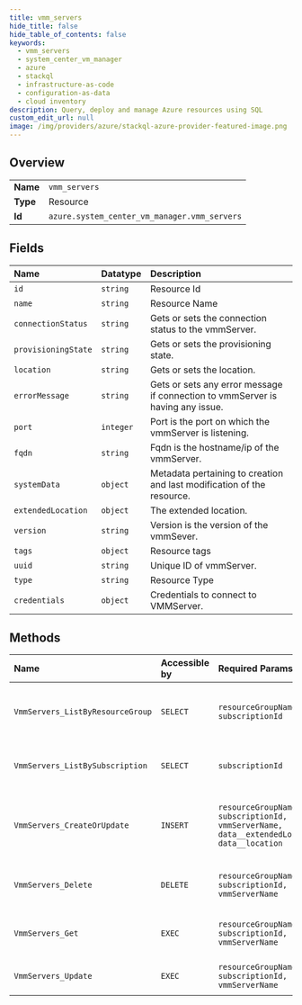 ```yaml
---
title: vmm_servers
hide_title: false
hide_table_of_contents: false
keywords:
  - vmm_servers
  - system_center_vm_manager
  - azure    
  - stackql
  - infrastructure-as-code
  - configuration-as-data
  - cloud inventory
description: Query, deploy and manage Azure resources using SQL
custom_edit_url: null
image: /img/providers/azure/stackql-azure-provider-featured-image.png
---
```

  
    

## Overview
<table><tbody>
<tr><td><b>Name</b></td><td><code>vmm_servers</code></td></tr>
<tr><td><b>Type</b></td><td>Resource</td></tr>
<tr><td><b>Id</b></td><td><code>azure.system_center_vm_manager.vmm_servers</code></td></tr>
</tbody></table>

## Fields
| Name | Datatype | Description |
|:-----|:---------|:------------|
| `id` | `string` | Resource Id |
| `name` | `string` | Resource Name |
| `connectionStatus` | `string` | Gets or sets the connection status to the vmmServer. |
| `provisioningState` | `string` | Gets or sets the provisioning state. |
| `location` | `string` | Gets or sets the location. |
| `errorMessage` | `string` | Gets or sets any error message if connection to vmmServer is having any issue. |
| `port` | `integer` | Port is the port on which the vmmServer is listening. |
| `fqdn` | `string` | Fqdn is the hostname/ip of the vmmServer. |
| `systemData` | `object` | Metadata pertaining to creation and last modification of the resource. |
| `extendedLocation` | `object` | The extended location. |
| `version` | `string` | Version is the version of the vmmSever. |
| `tags` | `object` | Resource tags |
| `uuid` | `string` | Unique ID of vmmServer. |
| `type` | `string` | Resource Type |
| `credentials` | `object` | Credentials to connect to VMMServer. |
## Methods
| Name | Accessible by | Required Params | Description |
|:-----|:--------------|:----------------|:------------|
| `VmmServers_ListByResourceGroup` | `SELECT` | `resourceGroupName, subscriptionId` | List of VmmServers in a resource group. |
| `VmmServers_ListBySubscription` | `SELECT` | `subscriptionId` | List of VmmServers in a subscription. |
| `VmmServers_CreateOrUpdate` | `INSERT` | `resourceGroupName, subscriptionId, vmmServerName, data__extendedLocation, data__location` | Onboards the SCVMM fabric as an Azure VmmServer resource. |
| `VmmServers_Delete` | `DELETE` | `resourceGroupName, subscriptionId, vmmServerName` | Deboards the SCVMM fabric from Azure. |
| `VmmServers_Get` | `EXEC` | `resourceGroupName, subscriptionId, vmmServerName` | Implements VMMServer GET method. |
| `VmmServers_Update` | `EXEC` | `resourceGroupName, subscriptionId, vmmServerName` | Updates the VmmServers resource. |
